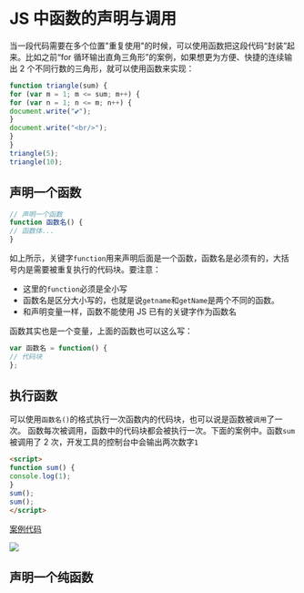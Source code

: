 # JS 中函数的声明与调用

当一段代码需要在多个位置"重复使用"的时候，可以使用函数把这段代码“封装”起来。比如之前“for 循环输出直角三角形”的案例，如果想更为方便、快捷的连续输出 2 个不同行数的三角形，就可以使用函数来实现：

```js
function triangle(sum) {
for (var m = 1; m <= sum; m++) {
for (var n = 1; n <= m; n++) {
document.write("💕");
}
document.write("<br/>");
}
}
triangle(5);
triangle(10);
```

## 声明一个函数

```js
// 声明一个函数
function 函数名() {
// 函数体...
}
```

如上所示，关键字`function`用来声明后面是一个函数，函数名是必须有的，大括号内是需要被重复执行的代码块。要注意：

- 这里的`function`必须是全小写
- 函数名是区分大小写的，也就是说`getname`和`getName`是两个不同的函数。
- 和声明变量一样，函数不能使用 JS 已有的关键字作为函数名

函数其实也是一个变量，上面的函数也可以这么写：

```js
var 函数名 = function() {
// 代码块
};
```

## 执行函数

可以使用`函数名()`的格式执行一次函数内的代码块，也可以说是函数被`调用`了一次。 函数每次被调用，函数中的代码块都会被执行一次。下面的案例中。函数`sum`被调用了 2 次，开发工具的控制台中会输出两次数字`1`

```html
<script>
function sum() {
console.log(1);
}
sum();
sum();
</script>
```

[案例代码](./demo/demo01.html)

![](./images/01.png)

## 声明一个纯函数

